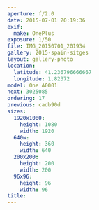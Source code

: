 ```yaml
---
aperture: f/2.0
date: 2015-07-01 20:19:36
exif:
  make: OnePlus
exposure: 1/50
file: IMG_20150701_201934
gallery: 2015-spain-sitges
layout: gallery-photo
location:
  latitude: 41.236796666667
  longitude: 1.82372
model: One A0001
next: 3025085
ordering: 17
previous: cadb90d
sizes:
  1920x1080:
    height: 1080
    width: 1920
  640w:
    height: 360
    width: 640
  200x200:
    height: 200
    width: 200
  96x96:
    height: 96
    width: 96
title: 
---
```

